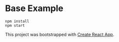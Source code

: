 # Base Example

```
npm install
npm start
```

This project was bootstrapped with [Create React App](https://github.com/facebookincubator/create-react-app).
